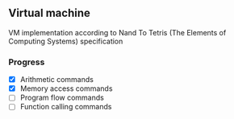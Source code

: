 ## Virtual machine 
<p>VM implementation according to Nand To Tetris (The Elements of Computing Systems) specification</p>

### Progress
- [x] Arithmetic commands
- [x] Memory access commands
- [ ] Program flow commands
- [ ] Function calling commands